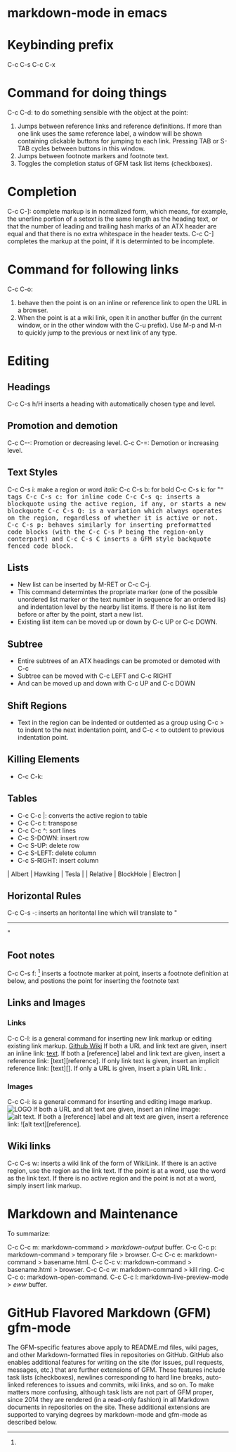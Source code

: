 markdown-mode in emacs
======================

# Keybinding prefix #
C-c C-s
C-c C-x

# Command for doing things #
C-c C-d:
to do something sensible with the object at the point:
1. Jumps between reference links and reference definitions. 
If more than one link uses the same reference label, a window
will be shown containing clickable buttons for jumping to each 
link. Pressing TAB or S-TAB cycles between buttons in this window.
2. Jumps between footnote markers and footnote text.
3. Toggles the completion status of GFM task list items (checkboxes).

# Completion #
C-c C-]: complete markup is in normalized form, which means, for example, the
unerline portion of a setext is the same length as the heading text, or that the
number of leading and trailing hash marks of an ATX header are equal and that
there is no extra whitespace in the header texts. C-c C-] completes the markup
at the point, if it is determinted to be incomplete.

# Command for following links #
C-c C-o: 
1. behave then the point is on an inline or reference link to open the URL
in a browser.
2. When the point is at a wiki link, open it in another buffer (in the current window, or in
the other window with the C-u prefix). Use M-p and M-n to quickly jump to the previous or next
link of any type.

# Editing #

## Headings ##
C-c C-s h/H
inserts a heading with automatically chosen type and level. 

## Promotion and demotion ##
C-c C--: Promotion or decreasing level.
C-c C-=: Demotion or increasing level.

## Text Styles ##
C-c C-s i: make a region or word *italic*
C-c C-s b: for bold
C-c C-s k: for "<kbd>" tags
C-c C-s c: for inline code
C-c C-s q: inserts a blockquote using the active region, if any, or starts a new blockquote
C-c C-s Q: is a variation which always operates on the region, regardless of whether it is active
or not.
C-c C-s p: behaves similarly for inserting preformatted code blocks (with the C-c C-s P being the 
region-only conterpart) and C-c C-s C inserts a GFM style backquote fenced code block.

## Lists ##
  * New list can be inserted by M-RET or C-c C-j.
  * This command determintes the propriate marker (one of the possible unordered list marker or the
  text number in sequence for an ordered lis) and indentation level by the nearby list items. If there
  is no list item before or after by the point, start a new list.
  * Existing list item can be moved up or down by C-c UP or C-c DOWN.

## Subtree ##
  * Entire subtrees of an ATX headings can be promoted or demoted with C-c
  * Subtree can be moved with C-c LEFT and C-c RIGHT
  * And can be moved up and down with C-c UP and C-c DOWN

## Shift Regions ##
  * Text in the region can be indented or outdented as a group using C-c > to
    indent to the next indentation point, and C-c < to outdent to previous indentation
    point.

## Killing Elements ##
  * C-c C-k: 

## Tables ##
  * C-c C-c |: converts the active region to table
  * C-c C-c t: transpose
  * C-c C-c ^: sort lines
  * C-c S-DOWN: insert row
  * C-c S-UP: delete row
  * C-c S-LEFT: delete column
  * C-c S-RIGHT: insert column

| Albert   | Hawking   |    Tesla |
| Relative | BlockHole | Electron |

## Horizontal Rules ##
C-c C-s -: inserts an horitontal line which will translate to "<hr/>"

## Foot notes ##
C-c C-s f:
[^1]
inserts a footnote marker at point, inserts a footnote definition at below, and postions
the point for inserting the footnote text

## Links and Images ##

### Links ###
C-c C-l: is a general command for inserting new link markup or editing existing link markup.
[Github Wiki](2770862886.github.com "Albert Leung")
If both a URL and link text are given, insert an inline link: [text](url).
If both a [reference] label and link text are given, insert a reference link: [text][reference].
If only link text is given, insert an implicit reference link: [text][].
If only a URL is given, insert a plain URL link: <url>.

### Images ###
C-c C-i: is a general command for inserting and editing image markup.
![LOGO](log.png "Albert Leung")
If both a URL and alt text are given, insert an inline image: ![alt text](url).
If both a [reference] label and alt text are given, insert a reference link: ![alt text][reference].

## Wiki links ##
C-c C-s w:
inserts a wiki link of the form of WikiLink. If there is an active region, use the region
as the link text. If the point is at a word, use the word as the link text. If there is no
active region and the point is not at a word, simply insert link markup.

# Markdown and Maintenance #
To summarize:

C-c C-c m: markdown-command > *markdown-output* buffer.
C-c C-c p: markdown-command > temporary file > browser.
C-c C-c e: markdown-command > basename.html.
C-c C-c v: markdown-command > basename.html > browser.
C-c C-c w: markdown-command > kill ring.
C-c C-c o: markdown-open-command.
C-c C-c l: markdown-live-preview-mode > *eww* buffer.

# GitHub Flavored Markdown (GFM) gfm-mode #

The GFM-specific features above apply to README.md files, wiki pages, and other 
Markdown-formatted files in repositories on GitHub. GitHub also enables additional 
features for writing on the site (for issues, pull requests, messages, etc.) that are further
extensions of GFM. These features include task lists (checkboxes), newlines corresponding
to hard line breaks, auto-linked references to issues and commits, wiki links, and so on. 
To make matters more confusing, although task lists are not part of GFM proper, 
since 2014 they are rendered (in a read-only fashion) in all Markdown documents in 
repositories on the site. These additional extensions are supported to varying degrees
by markdown-mode and gfm-mode as described below.

[^1]: 
